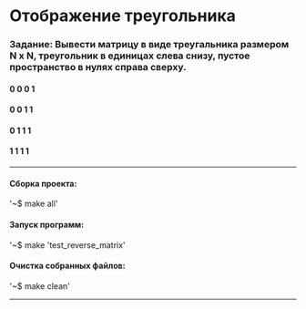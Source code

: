 # Отображение треугольника
### Задание: Вывести матрицу в виде треугальника размером N x N, треугольник в единицах слева снизу, пустое пространство в нулях справа сверху.

#### 0  0  0  1
#### 0  0  1  1
#### 0  1  1  1
#### 1  1  1  1
____

#### Сборка проекта:

'~$ make all'

#### Запуск программ:

'~$ make 'test_reverse_matrix'

#### Очистка собранных файлов:

'~$ make clean'
____

